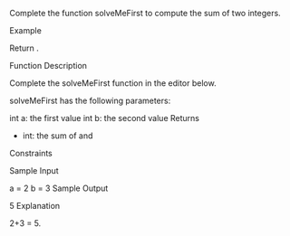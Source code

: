 Complete the function solveMeFirst to compute the sum of two integers.

Example

Return .

Function Description

Complete the solveMeFirst function in the editor below.

solveMeFirst has the following parameters:

int a: the first value
int b: the second value
Returns

- int: the sum of  and

Constraints

Sample Input

a = 2
b = 3
Sample Output

5
Explanation

2+3 = 5.
